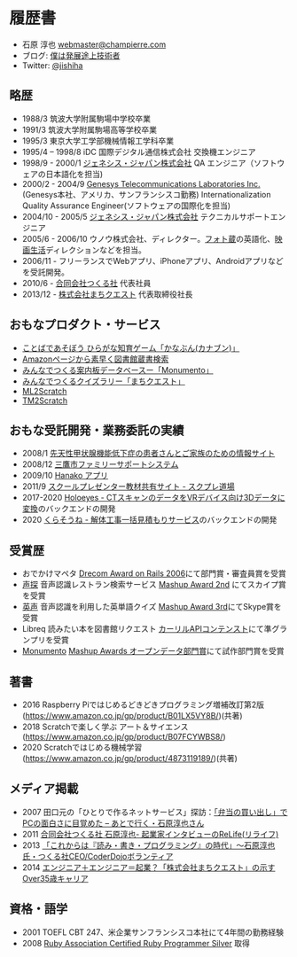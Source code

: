 # 履歴書
* 石原 淳也 <webmaster@champierre.com>
* ブログ: [僕は発展途上技術者](http://blog.champierre.com/)
* Twitter: [@jishiha](https://twitter.com/jishiha)

## 略歴
* 1988/3 筑波大学附属駒場中学校卒業
* 1991/3 筑波大学附属駒場高等学校卒業
* 1995/3 東京大学工学部機械情報工学科卒業
* 1995/4 – 1998/8 iDC 国際デジタル通信株式会社 交換機エンジニア
* 1998/9 - 2000/1 [ジェネシス・ジャパン株式会社](http://www.genesyslab.co.jp/) QA エンジニア（ソフトウェアの日本語化を担当)
* 2000/2 - 2004/9 [Genesys Telecommunications Laboratories Inc.](http://www.genesyslab.com/)(Genesys本社、アメリカ、サンフランシスコ勤務) Internationalization Quality Assurance Engineer(ソフトウェアの国際化を担当)
* 2004/10 - 2005/5 [ジェネシス・ジャパン株式会社](http://www.genesyslab.co.jp/) テクニカルサポートエンジニア
* 2005/6 - 2006/10 ウノウ株式会社、ディレクター。[フォト蔵](http://photozou.jp/)の英語化、[映画生活](http://cinema.pia.co.jp/)ディレクションなどを担当。
* 2006/11 - フリーランスでWebアプリ、iPhoneアプリ、Androidアプリなどを受託開発。
* 2010/6 - [合同会社つくる社](http://tsukurusha.com/) 代表社員
* 2013/12 - [株式会社まちクエスト](http://machique.st) 代表取締役社長

## おもなプロダクト・サービス
* [ことばであそぼう ひらがな知育ゲーム「かなぶん(カナブン)」](https://itunes.apple.com/jp/app/%E3%81%B2%E3%82%89%E3%81%8C%E3%81%AAgame-%E3%81%8B%E3%81%AA%E3%81%B6%E3%82%93/id312173421?mt=8)
* [Amazonページから素早く図書館蔵書検索](http://libron.net)
* [みんなでつくる案内板データベースー「Monumento」](http://monumen.to)
* [みんなでつくるクイズラリー「まちクエスト」](http://machique.st)
* [ML2Scratch](https://github.com/champierre/ml2scratch)
* [TM2Scratch](https://forest.watch.impress.co.jp/docs/serial/progedu/1273286.html)

## おもな受託開発・業務委託の実績
* 2008/1 [先天性甲状腺機能低下症の患者さんとご家族のための情報サイト](http://kodomo-kenkou.com/)
* 2008/12 [三鷹市ファミリーサポートシステム](https://www.kosodate.mitaka.ne.jp/shien/famisapo/)
* 2009/10 [Hanako アプリ](https://itunes.apple.com/jp/app/id409988078?mt=8)
* 2011/9 [スクールプレゼンター教材共有サイト - スクプレ道場](http://schoolpresenter.jp/)
* 2017-2020 [Holoeyes - CTスキャンのデータをVRデバイス向け3Dデータに変換](https://holoeyes.jp/)のバックエンドの開発
* 2020 [くらそうね - 解体工事一括見積もりサービス](https://www.crassone.jp/)のバックエンドの開発

## 受賞歴
* おでかけマペタ [Drecom Award on Rails 2006](http://itpro.nikkeibp.co.jp/article/NEWS/20060731/244792/)にて部門賞・審査員賞を受賞
* [声探](http://koetan.champierre.com/) 音声認識レストラン検索サービス [Mashup Award 2nd](http://jp.sun.com/mashupaward/2nd/) にてスカイプ賞を受賞
* [英声](http://blog.champierre.com/archives/579) 音声認識を利用した英単語クイズ [Mashup Award 3rd](http://jp.sun.com/mashupaward/3rd/award2.html)にてSkype賞を受賞
* Libreq 読みたい本を図書館リクエスト [カーリルAPIコンテンスト](http://calil.jp/doc/contest.html)にて準グランプリを受賞
* [Monumento](http://monumen.to) [Mashup Awards オープンデータ部門賞](http://www.vled.or.jp/2014contest/award/index.html)にて試作部門賞を受賞

## 著書
* 2016 Raspberry Piではじめるどきどきプログラミング増補改訂第2版(https://www.amazon.co.jp/gp/product/B01LX5VY8B/)(共著)
* 2018 Scratchで楽しく学ぶ アート＆サイエンス(https://www.amazon.co.jp/gp/product/B07FCYWBS8/)
* 2020 Scratchではじめる機械学習(https://www.amazon.co.jp/gp/product/4873119189/)(共著)

## メディア掲載
* 2007 田口元の「ひとりで作るネットサービス」探訪：[「弁当の買い出し」でPCの面白さに目覚めた – あとで行く・石原淳也さん](http://bizmakoto.jp/bizid/articles/0705/23/news096.html)
* 2011 [合同会社つくる社 石原淳也- 起業家インタビューのReLife(リライフ)](http://www.bb-relife.jp/interview/vol0386.html)
* 2013 [「これからは『読み・書き・プログラミング』の時代」～石原淳也氏・つくる社CEO/CoderDojoボランティア](https://xtech.nikkei.com/it/article/COLUMN/20130612/484506/)
* 2014 [エンジニア＋エンジニア＝起業？「株式会社まちクエスト」の示すOver35歳キャリア](http://techwave.jp/archives/machi_quest_r35_carrie.html)

## 資格・語学
* 2001 TOEFL CBT 247、米企業サンフランシスコ本社にて4年間の勤務経験
* 2008 [Ruby Association Certified Ruby Programmer Silver](http://www.ruby-assn.org/ja/certification/examination.htm) 取得
